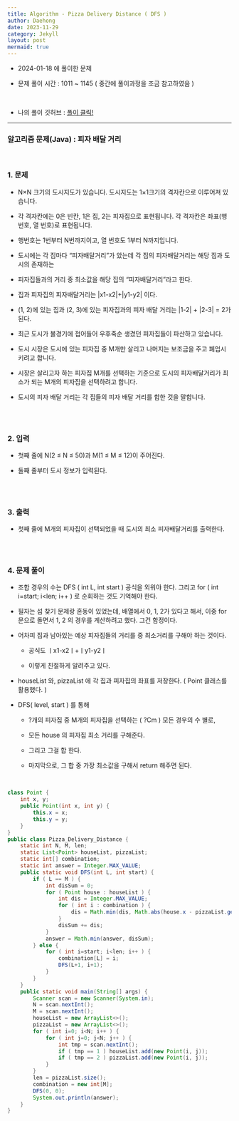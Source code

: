 ```yaml
---
title: Algorithm - Pizza Delivery Distance ( DFS )
author: Daehong
date: 2023-11-29
category: Jekyll
layout: post
mermaid: true
---
```


- 2024-01-18 에 풀이한 문제

- 문제 풀이 시간 : 1011 ~ 1145 ( 중간에 풀이과정을 조금 참고하였음 )

<br>

* 나의 풀이 깃허브 : 
[풀이 클릭!](https://github.com/JeonDaehong/study-java-algorithm/blob/main/dfs_bfs/Pizza_Delivery_Distance.java)

<hr>

### 알고리즘 문제(Java) : 피자 배달 거리

<br>

### 1. 문제

 - N×N 크기의 도시지도가 있습니다. 도시지도는 1×1크기의 격자칸으로 이루어져 있습니다.

 - 각 격자칸에는 0은 빈칸, 1은 집, 2는 피자집으로 표현됩니다. 각 격자칸은 좌표(행번호, 열 번호)로 표현됩니다.
 
 - 행번호는 1번부터 N번까지이고, 열 번호도 1부터 N까지입니다.
 
 - 도시에는 각 집마다 “피자배달거리”가 았는데 각 집의 피자배달거리는 해당 집과 도시의 존재하는
 
 - 피자집들과의 거리 중 최소값을 해당 집의 “피자배달거리”라고 한다.
 
 - 집과 피자집의 피자배달거리는 |x1-x2|+|y1-y2| 이다.

 - (1, 2)에 있는 집과 (2, 3)에 있는 피자집과의 피자 배달 거리는 |1-2| + |2-3| = 2가 된다.
 
 - 최근 도시가 불경기에 접어들어 우후죽순 생겼던 피자집들이 파산하고 있습니다.
 
 - 도시 시장은 도시에 있는 피자집 중 M개만 살리고 나머지는 보조금을 주고 폐업시키려고 합니다.
 
 - 시장은 살리고자 하는 피자집 M개를 선택하는 기준으로 도시의 피자배달거리가 최소가 되는 M개의 피자집을 선택하려고 합니다.

 - 도시의 피자 배달 거리는 각 집들의 피자 배달 거리를 합한 것을 말합니다.
 
<br>
<br>

### 2. 입력

 - 첫째 줄에 N(2 ≤ N ≤ 50)과 M(1 ≤ M ≤ 12)이 주어진다.
 
 - 둘째 줄부터 도시 정보가 입력된다.

<br>
<br>

### 3. 출력

 - 첫째 줄에 M개의 피자집이 선택되었을 때 도시의 최소 피자배달거리를 출력한다.
   


<br>
<br>

### 4. 문제 풀이

 -  조합 경우의 수는 DFS ( int L, int start ) 공식을 외워야 한다. 그리고 for ( int i=start; i<len; i++ ) 로 순회하는 것도 기억해야 한다.

 -  필자는 섬 찾기 문제랑 혼동이 있었는데, 배열에서 0, 1, 2가 있다고 해서, 이중 for 문으로 돌면서 1, 2 의 경우를 계산하려고 했다. 그건 함정이다.
 
 -  어차피 집과 남아있는 예상 피자집들의 거리를 중 최소거리를 구해야 하는 것이다.
 
	-  공식도 ㅣx1-x2ㅣ+ㅣy1-y2ㅣ
	
	-  이렇게 친절하게 알려주고 있다.
	
 -  houseList 와, pizzaList 에 각 집과 피자집의 좌표를 저장한다. ( Point 클래스를 활용했다. )
 
 -  DFS( level, start ) 를 통해
 
	-  ?개의 피자집 중 M개의 피자집을 선택하는 ( ?Cm ) 모든 경우의 수 별로,
	
	-  모든 house 의 피자집 최소 거리를 구해준다.
	
	-  그리고 그걸 합 한다.
	
	-  마지막으로, 그 합 중 가장 최소값을 구해서 return 해주면 된다.
	
 <br>


```java
class Point {
    int x, y;
    public Point(int x, int y) {
        this.x = x;
        this.y = y;
    }
}
public class Pizza_Delivery_Distance {
    static int N, M, len;
    static List<Point> houseList, pizzaList;
    static int[] combination;
    static int answer = Integer.MAX_VALUE;
    public static void DFS(int L, int start) {
        if ( L == M ) {
            int disSum = 0;
            for ( Point house : houseList ) {
                int dis = Integer.MAX_VALUE;
                for ( int i : combination ) {
                    dis = Math.min(dis, Math.abs(house.x - pizzaList.get(i).x) + Math.abs(house.y - pizzaList.get(i).y));
                }
                disSum += dis;
            }
            answer = Math.min(answer, disSum);
        } else {
            for ( int i=start; i<len; i++ ) {
                combination[L] = i;
                DFS(L+1, i+1);
            }
        }
    }
    public static void main(String[] args) {
        Scanner scan = new Scanner(System.in);
        N = scan.nextInt();
        M = scan.nextInt();
        houseList = new ArrayList<>();
        pizzaList = new ArrayList<>();
        for ( int i=0; i<N; i++ ) {
            for ( int j=0; j<N; j++ ) {
                int tmp = scan.nextInt();
                if ( tmp == 1 ) houseList.add(new Point(i, j));
                if ( tmp == 2 ) pizzaList.add(new Point(i, j));
            }
        }
        len = pizzaList.size();
        combination = new int[M];
        DFS(0, 0);
        System.out.println(answer);
    }
}
```

<br>
<br>
<br>
<br>
<br>